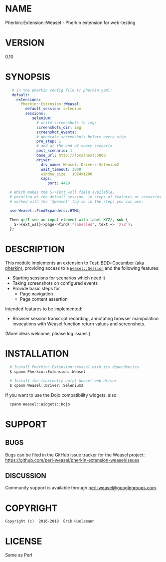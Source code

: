 
# NAME

Pherkin::Extension::Weasel - Pherkin extension for web-testing

# VERSION

0.10

# SYNOPSIS

```yaml
   # In the pherkin config file t/.pherkin.yaml:
   default:
     extensions:
       Pherkin::Extension::Weasel:
         default_session: selenium
         sessions:
            selenium:
              # write screenshots to img/
              screenshots_dir: img
              screenshot_events:
              # generate screenshots before every step
              pre_step: 1
              # and at the end of every scenario
              post_scenario: 1
              base_url: http://localhost:5000
              driver:
                drv_name: Weasel::Driver::Selenium2
                wait_timeout: 3000
                window_size   1024x1280
                caps:
                   port: 4420
```

```perl
  # Which makes the S->{ext_wsl} field available,
  # pointing at the default session, in steps of features or scenarios
  # marked with the '@weasel' tag so in the steps you can use:

  use Weasel::FindExpanders::HTML;

  Then qr/I see an input element with label XYZ/, sub {
    S->{ext_wsl}->page->find('*labelled', text => 'XYZ');
  };
```
# DESCRIPTION

This module implements an extension to [Test::BDD::Cucumber
(aka pherkin)](https://github.com/pjlsergeant/test-bdd-cucumber-perl),
providing access to a
[`Weasel::Session`](https://github.com/perl-weasel/weasel/) and the
following features:

  * Starting sessions for scenarios which need it
  * Taking screenshots on configured events
  * Provide basic steps for
    * Page navigation
    * Page content assertion

Intended features to be implemented:

  * Browser session transcript recording, annotating browser
    manipulation invocations with Weasel function return
    values and screenshots.

(More ideas welcome, please log issues.)

# INSTALLATION

```sh
  # Install Pherkin::Extension::Weasel with its dependencies
  $ cpanm Pherkin::Extension::Weasel

  # Install the (currently only) Weasel web driver
  $ cpanm Weasel::Driver::Selenium2
```

If you want to use the Dojo compatibility widgets, also:

```sh
  cpanm Weasel::Widgets::Dojo
```

# SUPPORT

## BUGS

Bugs can be filed in the GitHub issue tracker for the Weasel project:
 https://github.com/perl-weasel/pherkin-extension-weasel/issues

## DISCUSSION

Community support is available through
[perl-weasel@googlegroups.com](mailto:perl-weasel@googlegroups.com).

# COPYRIGHT

```
Copyright (c)  2016-2018  Erik Huelsmann
```

# LICENSE

Same as Perl
